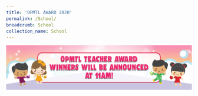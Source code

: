 ```yaml
---
title: 'OPMTL AWARD 2020'
permalink: /School/
breadcrumb: School
collection_name: School
---
```

<img src="/images/OPMTL-Message-Banner.jpg">
